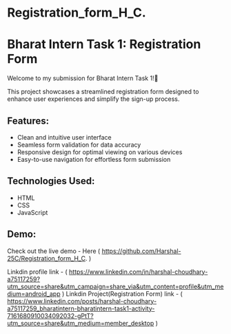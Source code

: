 # Registration_form_H_C.
# Bharat Intern Task 1: Registration Form

Welcome to my submission for Bharat Intern Task 1!🚀

This project showcases a streamlined registration form designed to enhance user experiences and simplify the sign-up process. 

## Features:
- Clean and intuitive user interface
- Seamless form validation for data accuracy
- Responsive design for optimal viewing on various devices
- Easy-to-use navigation for effortless form submission
  

## Technologies Used:
- HTML
- CSS
- JavaScript

## Demo:
Check out the live demo - Here (  https://github.com/Harshal-25C/Registration_form_H_C.  )

Linkdin profile link - (  https://www.linkedin.com/in/harshal-choudhary-a75117259?utm_source=share&utm_campaign=share_via&utm_content=profile&utm_medium=android_app  )
Linkdin Project(Registration Form) link - (  https://www.linkedin.com/posts/harshal-choudhary-a75117259_bharatintern-bharatintern-task1-activity-7161680910034092032-gPtT?utm_source=share&utm_medium=member_desktop  )
